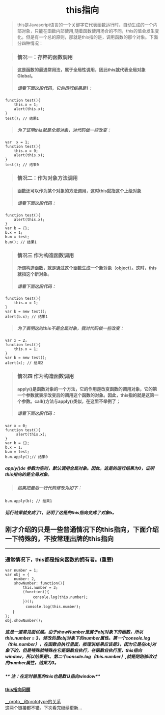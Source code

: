 # <center> this指向</center>  
> this是Javascript语言的一个关键字它代表函数运行时，自动生成的一个内部对象，只能在函数内部使用,随着函数使用场合的不同，this的值会发生变化。但是有一个总的原则，那就是this指的是，调用函数的那个对象。下面分四种情况：  


> ### 情况一：存粹的函数调用

> #### 这是函数的最通常用法，属于全局性调用，因此this就代表全局对象Global。 
> ##### 请看下面这段代码，它的运行结果是1：
    function test(){ 
        this.x = 1; 
		alert(this.x); 
	} 
	test(); // 结果1 
> ##### 为了证明this就是全局对象，对代码做一些改变： 
	var  x = 1;
    function test(){ 
        this.x = 0; 
		alert(this.x); 
	} 
	test(); // 结果0
	
> ### 情况二：作为对象方法调用

> #### 函数还可以作为某个对象的方法调用，这时this就指这个上级对象 
> ##### 请看下面这段代码：
    function test(){ 
    	alert(this.x); 
    } 
    var b = {}; 
    b.x = 1; 
    b.m = test; 
    b.m(); // 结果1 
    

> ### 情况三 作为构造函数调用 
> #### 所谓构造函数，就是通过这个函数生成一个新对象（object）。这时，this就指这个新对象。 
> ##### 请看下面这段代码：
	function test(){ 
		this.x = 1; 
	} 
	var b = new test(); 
	alert(b.x); // 结果1 
> ##### 为了表明这时this不是全局对象，我对代码做一些改变： 
	var x = 2;
	function test(){ 
		this.x = 1; 
	} 
	var b = new test(); 
	alert(x); // 结果2 	
	

> ### 情况四 作为构造函数调用 
> #### apply()是函数对象的一个方法，它的作用是改变函数的调用对象，它的第一个参数就表示改变后的调用这个函数的对象。因此，this指的就是这第一个参数。call()方法与apply()类似，在这里不举例了；
> ##### 请看下面这段代码：
	var x = 0;
	function test(){ 
		 alert(this.x); 
	} 
	var b = {};
	b.x = 1;
	b.m = test;
	b.m.apply();// 结果0
##### apply()de 参数为空时，默认调用全局对象。因此，这是的运行结果为0，证明this指向的是全局对象。	
> ##### 如果把最后一行代码修改为如下： 
	b.m.apply(b); // 结果1
##### 运行结果就变成了1，证明了这是的this指向变成了对象b。


## 刚才介绍的只是一些普通情况下的this指向，下面介绍一下特殊的，不按常理出牌的this指向
***  

### 通常情况下，this都是指向函数的拥有者。(重要)
	var number = 1;
	var obj = {
		number: 2,
		showNumber: function(){
			this.number = 3;
			(function(){
		　		console.log(this.number);
			})();
    　　		console.log(this.number);
    　　}
    };
    obj.showNumber();
    
##### 这是一道常见面试题。由于showNumber是属于obj对象下的函数，所以this.number = 3，修改的是obj对象下的number属性。第一个console.log（this.number），在函数自执行里面，按理说结果应该是3，因为它是在obj对象下的，但是特殊就特殊在它是函数自执行，在函数自执行里，this指向window，所以结果是1。第二个console.log（this.number）,就是刚刚修改过的number属性，结果为3。
##### ** 注：在定时器里的this也是默认指向window**

#### [this指向问题](http://www.cnblogs.com/lisha-better/p/5684844.html)  
[__proto__和prototype的关系](https://github.com/dreamapplehappy/hacking-with-javascript/blob/master/points/understand-prototype-__proto__.md)  
这两个链接都不错。下次看完继续更新...
    
			
